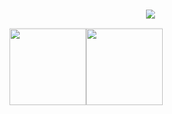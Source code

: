 <h1 align="center"> <a href="https://sunguoqi.com/"> <img src="https://readme-typing-svg.herokuapp.com/?lines=console.log(%22Hello%2C%20World!%22);阿巴阿巴阿巴&center=true&size=27"> </a> </h1>
<img align="" height="137px" src="https://github-readme-stats.vercel.app/api?username=ciMoco&hide_title=true&hide_border=true&show_icons=true&include_all_commits=true&line_height=21&bg_color=0,EC6C6C,FFD479,FFFC79,73FA79&theme=graywhite&locale=cn" /><img align="" height="137px" src="https://github-readme-stats.vercel.app/api/top-langs/?username=ciMoco&hide_title=true&hide_border=true&layout=compact&bg_color=0,73FA79,73FDFF,D783FF&theme=graywhite&locale=cn" />
